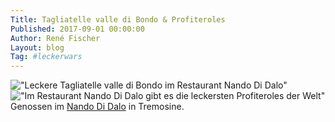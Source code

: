 ```yaml
---
Title: Tagliatelle valle di Bondo & Profiteroles
Published: 2017-09-01 00:00:00
Author: René Fischer
Layout: blog
Tag: #leckerwars
---
```

!["Leckere Tagliatelle valle di Bondo im Restaurant Nando Di Dalo"](2017-09-01-20-12-26.jpg)
!["Im Restaurant Nando Di Dalo gibt es die leckersten Profiteroles der Welt"](2017-09-01-20-49-22.jpg)
Genossen im [Nando Di Dalo](https://goo.gl/maps/C8C4pA9R24AJziMV8) in Tremosine.
